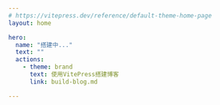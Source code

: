 ```yaml
---
# https://vitepress.dev/reference/default-theme-home-page
layout: home

hero:
  name: "搭建中..."
  text: ""
  actions:
    - theme: brand
      text: 使用VitePress搭建博客
      link: build-blog.md

---
```


